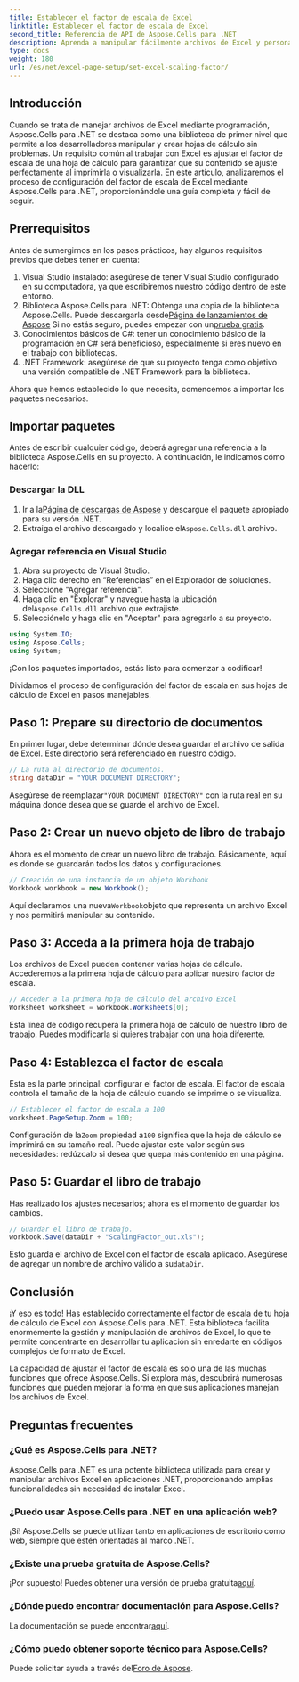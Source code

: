 ```yaml
---
title: Establecer el factor de escala de Excel
linktitle: Establecer el factor de escala de Excel
second_title: Referencia de API de Aspose.Cells para .NET
description: Aprenda a manipular fácilmente archivos de Excel y personalizar el factor de escala usando Aspose.Cells para .NET.
type: docs
weight: 180
url: /es/net/excel-page-setup/set-excel-scaling-factor/
---
```

## Introducción

Cuando se trata de manejar archivos de Excel mediante programación, Aspose.Cells para .NET se destaca como una biblioteca de primer nivel que permite a los desarrolladores manipular y crear hojas de cálculo sin problemas. Un requisito común al trabajar con Excel es ajustar el factor de escala de una hoja de cálculo para garantizar que su contenido se ajuste perfectamente al imprimirla o visualizarla. En este artículo, analizaremos el proceso de configuración del factor de escala de Excel mediante Aspose.Cells para .NET, proporcionándole una guía completa y fácil de seguir.

## Prerrequisitos

Antes de sumergirnos en los pasos prácticos, hay algunos requisitos previos que debes tener en cuenta:

1. Visual Studio instalado: asegúrese de tener Visual Studio configurado en su computadora, ya que escribiremos nuestro código dentro de este entorno.
2.  Biblioteca Aspose.Cells para .NET: Obtenga una copia de la biblioteca Aspose.Cells. Puede descargarla desde[Página de lanzamientos de Aspose](https://releases.aspose.com/cells/net/) Si no estás seguro, puedes empezar con un[prueba gratis](https://releases.aspose.com/).
3. Conocimientos básicos de C#: tener un conocimiento básico de la programación en C# será beneficioso, especialmente si eres nuevo en el trabajo con bibliotecas.
4. .NET Framework: asegúrese de que su proyecto tenga como objetivo una versión compatible de .NET Framework para la biblioteca.

Ahora que hemos establecido lo que necesita, comencemos a importar los paquetes necesarios.

## Importar paquetes

Antes de escribir cualquier código, deberá agregar una referencia a la biblioteca Aspose.Cells en su proyecto. A continuación, le indicamos cómo hacerlo:

### Descargar la DLL

1.  Ir a la[Página de descargas de Aspose](https://releases.aspose.com/cells/net/) y descargue el paquete apropiado para su versión .NET.
2.  Extraiga el archivo descargado y localice el`Aspose.Cells.dll` archivo.

### Agregar referencia en Visual Studio

1. Abra su proyecto de Visual Studio.
2. Haga clic derecho en “Referencias” en el Explorador de soluciones.
3. Seleccione "Agregar referencia". 
4.  Haga clic en "Explorar" y navegue hasta la ubicación del`Aspose.Cells.dll` archivo que extrajiste.
5. Selecciónelo y haga clic en "Aceptar" para agregarlo a su proyecto.

```csharp
using System.IO;
using Aspose.Cells;
using System;
```

¡Con los paquetes importados, estás listo para comenzar a codificar!

Dividamos el proceso de configuración del factor de escala en sus hojas de cálculo de Excel en pasos manejables.

## Paso 1: Prepare su directorio de documentos

En primer lugar, debe determinar dónde desea guardar el archivo de salida de Excel. Este directorio será referenciado en nuestro código. 

```csharp
// La ruta al directorio de documentos.
string dataDir = "YOUR DOCUMENT DIRECTORY";
```

Asegúrese de reemplazar`"YOUR DOCUMENT DIRECTORY"` con la ruta real en su máquina donde desea que se guarde el archivo de Excel.

## Paso 2: Crear un nuevo objeto de libro de trabajo

Ahora es el momento de crear un nuevo libro de trabajo. Básicamente, aquí es donde se guardarán todos los datos y configuraciones.

```csharp
// Creación de una instancia de un objeto Workbook
Workbook workbook = new Workbook();
```

 Aquí declaramos una nueva`Workbook`objeto que representa un archivo Excel y nos permitirá manipular su contenido.

## Paso 3: Acceda a la primera hoja de trabajo

Los archivos de Excel pueden contener varias hojas de cálculo. Accederemos a la primera hoja de cálculo para aplicar nuestro factor de escala.

```csharp
// Acceder a la primera hoja de cálculo del archivo Excel
Worksheet worksheet = workbook.Worksheets[0];
```

Esta línea de código recupera la primera hoja de cálculo de nuestro libro de trabajo. Puedes modificarla si quieres trabajar con una hoja diferente.

## Paso 4: Establezca el factor de escala

Esta es la parte principal: configurar el factor de escala. El factor de escala controla el tamaño de la hoja de cálculo cuando se imprime o se visualiza.

```csharp
// Establecer el factor de escala a 100
worksheet.PageSetup.Zoom = 100;
```

 Configuración de la`Zoom` propiedad a`100` significa que la hoja de cálculo se imprimirá en su tamaño real. Puede ajustar este valor según sus necesidades: redúzcalo si desea que quepa más contenido en una página.

## Paso 5: Guardar el libro de trabajo

Has realizado los ajustes necesarios; ahora es el momento de guardar los cambios.

```csharp
// Guardar el libro de trabajo.
workbook.Save(dataDir + "ScalingFactor_out.xls");
```

 Esto guarda el archivo de Excel con el factor de escala aplicado. Asegúrese de agregar un nombre de archivo válido a su`dataDir`.

## Conclusión

¡Y eso es todo! Has establecido correctamente el factor de escala de tu hoja de cálculo de Excel con Aspose.Cells para .NET. Esta biblioteca facilita enormemente la gestión y manipulación de archivos de Excel, lo que te permite concentrarte en desarrollar tu aplicación sin enredarte en códigos complejos de formato de Excel.

La capacidad de ajustar el factor de escala es solo una de las muchas funciones que ofrece Aspose.Cells. Si explora más, descubrirá numerosas funciones que pueden mejorar la forma en que sus aplicaciones manejan los archivos de Excel.

## Preguntas frecuentes

### ¿Qué es Aspose.Cells para .NET?  
Aspose.Cells para .NET es una potente biblioteca utilizada para crear y manipular archivos Excel en aplicaciones .NET, proporcionando amplias funcionalidades sin necesidad de instalar Excel.

### ¿Puedo usar Aspose.Cells para .NET en una aplicación web?  
¡Sí! Aspose.Cells se puede utilizar tanto en aplicaciones de escritorio como web, siempre que estén orientadas al marco .NET.

### ¿Existe una prueba gratuita de Aspose.Cells?  
 ¡Por supuesto! Puedes obtener una versión de prueba gratuita[aquí](https://releases.aspose.com/).

### ¿Dónde puedo encontrar documentación para Aspose.Cells?  
 La documentación se puede encontrar[aquí](https://reference.aspose.com/cells/net/).

### ¿Cómo puedo obtener soporte técnico para Aspose.Cells?  
 Puede solicitar ayuda a través del[Foro de Aspose](https://forum.aspose.com/c/cells/9).